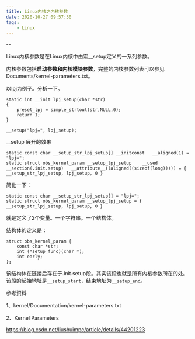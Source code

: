 ```yaml
---
title: Linux内核之内核参数
date: 2020-10-27 09:57:30
tags:
	- Linux
---
```


--

Linux内核参数是在Linux内核中由宏__setup定义的一系列参数。

内核参数包括**启动参数和内核模块参数**，完整的内核参数列表可以参见Documents/kernel-parameters.txt。

以lpj为例子。分析一下。

```
static int __init lpj_setup(char *str)
{
	preset_lpj = simple_strtoul(str,NULL,0);
	return 1;
}

__setup("lpj=", lpj_setup);
```

__setup 展开的效果

```
static const char __setup_str_lpj_setup[] __initconst	__aligned(1) = "lpj="; 
static struct obs_kernel_param __setup_lpj_setup	__used __section(.init.setup)	__attribute__((aligned((sizeof(long))))) = { __setup_str_lpj_setup, lpj_setup, 0 }
```

简化一下：

```
static const char __setup_str_lpj_setup[] = "lpj="; 
static struct obs_kernel_param __setup_lpj_setup = { __setup_str_lpj_setup, lpj_setup, 0 }
```

就是定义了2个变量。一个字符串。一个结构体。

结构体的定义是：

```
struct obs_kernel_param {
	const char *str;
	int (*setup_func)(char *);
	int early;
};
```

该结构体在链接后存在于.init.setup段。其实该段也就是所有内核参数所在的处。该段的起始地址是`__setup_start`，结束地址为`__setup_end`。



参考资料

1、kernel/Documentation/kernel-parameters.txt

2、Kernel Parameters

https://blog.csdn.net/liushuimpc/article/details/44201223
